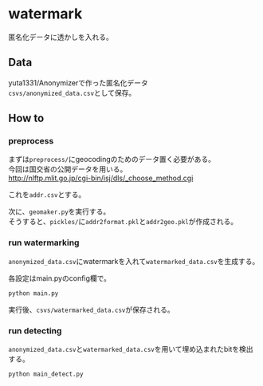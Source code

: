 # watermark
匿名化データに透かしを入れる。

## Data
yuta1331/Anonymizerで作った匿名化データ<br>
`csvs/anonymized_data.csv`として保存。

## How to
### preprocess
まずは`preprocess/`にgeocodingのためのデータ置く必要がある。<br>
今回は国交省の公開データを用いる。<br>
http://nlftp.mlit.go.jp/cgi-bin/isj/dls/_choose_method.cgi

これを`addr.csv`とする。

次に、`geomaker.py`を実行する。<br>
そうすると、`pickles/`に`addr2format.pkl`と`addr2geo.pkl`が作成される。

### run watermarking
`anonymized_data.csv`にwatermarkを入れて`watermarked_data.csv`を生成する。

各設定はmain.pyのconfig欄で。

```bash
python main.py
```

実行後、`csvs/watermarked_data.csv`が保存される。

### run detecting
`anonymized_data.csv`と`watermarked_data.csv`を用いて埋め込まれたbitを検出する。

```bash
python main_detect.py
```
